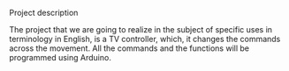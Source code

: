  Project description

The project that we are going to realize in the subject of specific uses in terminology in English, is a TV controller, which, it changes    the commands across the movement. All the commands and the functions will be programmed using Arduino.
